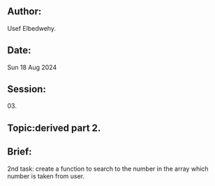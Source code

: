 <!DOCTYPE html>
<html>
<body>
<h2>Author:</h2>
<p>Usef Elbedwehy.</p>
<h2>Date:</h2>
<p>Sun 18 Aug 2024</p>
<h2>Session:</h2>
<p>03.</p>
<h2>Topic:derived part 2.</h2>
<p></p>
<h2>Brief:</h2>
<p>2nd task: create a function to search to the number in the array which number is taken from user.</p>

</body>
</html>